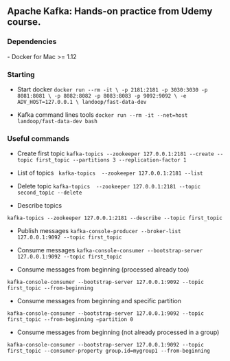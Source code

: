 <h2>Apache Kafka: Hands-on practice from Udemy course. </h2>



<h3>Dependencies</h3>
- Docker for Mac >= 1.12

<h3>Starting</h3>

- Start docker
`
docker run --rm -it \
           -p 2181:2181 -p 3030:3030 -p 8081:8081 \
           -p 8082:8082 -p 8083:8083 -p 9092:9092 \
           -e ADV_HOST=127.0.0.1 \
           landoop/fast-data-dev
`



- Kafka command lines tools
`
docker run --rm -it --net=host landoop/fast-data-dev bash
`

<h3> Useful commands </h3>

- Create first topic
`
kafka-topics --zookeeper 127.0.0.1:2181 --create --topic first_topic --partitions 3 --replication-factor 1
`

- List of topics
` 
kafka-topics  --zookeeper 127.0.0.1:2181 --list 
`

- Delete topic
`
kafka-topics  --zookeeper 127.0.0.1:2181 --topic second_topic --delete
`

- Describe topics

`
kafka-topics --zookeeper 127.0.0.1:2181 --describe --topic first_topic
`

- Publish messages
`
kafka-console-producer --broker-list 127.0.0.1:9092 --topic first_topic
`

- Consume messages
`
kafka-console-consumer --bootstrap-server 127.0.0.1:9092 --topic first_topic
`

- Consume messages from beginning (processed already too)

`
kafka-console-consumer --bootstrap-server 127.0.0.1:9092 --topic first_topic --from-beginning
`

- Consume messages from beginning and specific partition

`
kafka-console-consumer --bootstrap-server 127.0.0.1:9092 --topic first_topic --from-beginning —partition 0
`

- Consume messages from beginning (not already processed in a group)
 
`
kafka-console-consumer --bootstrap-server 127.0.0.1:9092 --topic first_topic --consumer-property group.id=mygroup1 --from-beginning
`